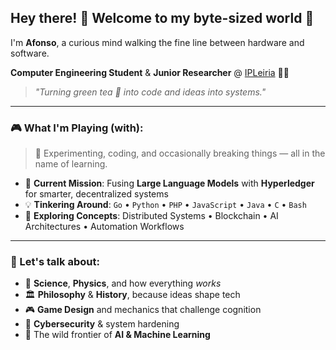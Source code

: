 ## Hey there! 👋 Welcome to my byte-sized world 🚀

I'm **Afonso**, a curious mind walking the fine line between hardware and software.

**Computer Engineering Student** & **Junior Researcher** @ [IPLeiria](https://www.ipleiria.pt) 🧠💡

> *"Turning green tea 🍵 into code and ideas into systems."*

---

### 🎮 What I'm Playing (with):

> 🧪 Experimenting, coding, and occasionally breaking things — all in the name of learning.

* 🔗 **Current Mission**: Fusing **Large Language Models** with **Hyperledger** for smarter, decentralized systems
* 💡 **Tinkering Around**:
  `Go` • `Python` • `PHP` • `JavaScript` • `Java` • `C` • `Bash`
* 🧠 **Exploring Concepts**:
  Distributed Systems • Blockchain • AI Architectures • Automation Workflows

---

### 💭 Let's talk about:

* 🧠 **Science**, **Physics**, and how everything *works*
* 🏛️ **Philosophy** & **History**, because ideas shape tech
* 🎮 **Game Design** and mechanics that challenge cognition
* 🔐 **Cybersecurity** & system hardening
* 🤖 The wild frontier of **AI & Machine Learning**


